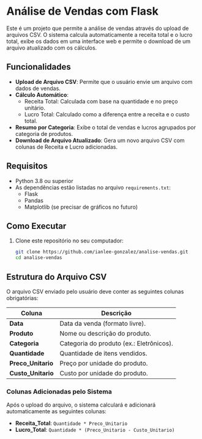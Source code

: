 # Análise de Vendas com Flask

Este é um projeto que permite a análise de vendas através do upload de arquivos CSV. O sistema calcula automaticamente a receita total e o lucro total, exibe os dados em uma interface web e permite o download de um arquivo atualizado com os cálculos.

## Funcionalidades

- **Upload de Arquivo CSV**: Permite que o usuário envie um arquivo com dados de vendas.
- **Cálculo Automático**:
  - Receita Total: Calculada com base na quantidade e no preço unitário.
  - Lucro Total: Calculado como a diferença entre a receita e o custo total.
- **Resumo por Categoria**: Exibe o total de vendas e lucros agrupados por categoria de produtos.
- **Download de Arquivo Atualizado**: Gera um novo arquivo CSV com colunas de Receita e Lucro adicionadas.

## Requisitos

- Python 3.8 ou superior
- As dependências estão listadas no arquivo `requirements.txt`:
  - Flask
  - Pandas
  - Matplotlib (se precisar de gráficos no futuro)

## Como Executar

1. Clone este repositório no seu computador:
   ```bash
   git clone https://github.com/ianlee-gonzalez/analise-vendas.git
   cd analise-vendas
## Estrutura do Arquivo CSV

O arquivo CSV enviado pelo usuário deve conter as seguintes colunas obrigatórias:

| **Coluna**         | **Descrição**                                         |
|---------------------|-------------------------------------------------------|
| **Data**           | Data da venda (formato livre).                        |
| **Produto**        | Nome ou descrição do produto.                         |
| **Categoria**      | Categoria do produto (ex.: Eletrônicos).              |
| **Quantidade**     | Quantidade de itens vendidos.                         |
| **Preco_Unitario** | Preço por unidade do produto.                         |
| **Custo_Unitario** | Custo por unidade do produto.                         |

### Colunas Adicionadas pelo Sistema

Após o upload do arquivo, o sistema calculará e adicionará automaticamente as seguintes colunas:

- **Receita_Total**: `Quantidade * Preco_Unitario`
- **Lucro_Total**: `Quantidade * (Preco_Unitario - Custo_Unitario)`   
